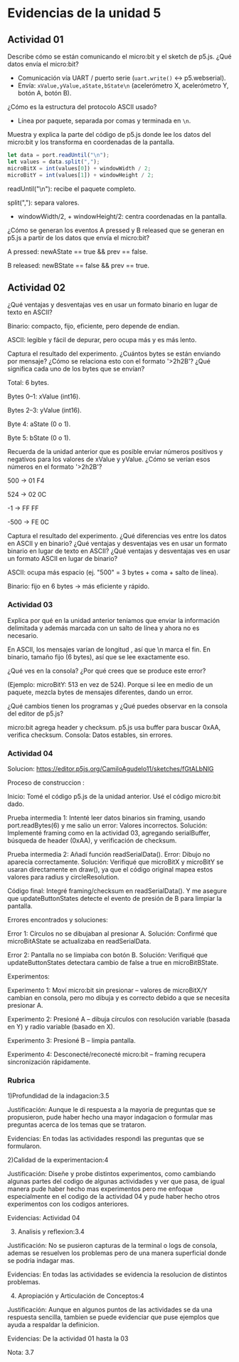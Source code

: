 
# Evidencias de la unidad 5


## Actividad 01

Describe cómo se están comunicando el micro:bit y el sketch de p5.js. ¿Qué datos envía el micro:bit?

- Comunicación vía UART / puerto serie (`uart.write()` ↔ p5.webserial).  
- Envía: `xValue,yValue,aState,bState\n` (acelerómetro X, acelerómetro Y, botón A, botón B).


¿Cómo es la estructura del protocolo ASCII usado?

- Línea por paquete, separada por comas y terminada en `\n`.  

Muestra y explica la parte del código de p5.js donde lee los datos del micro:bit y los transforma en coordenadas de la pantalla.

```js
let data = port.readUntil("\n");
let values = data.split(",");
microBitX = int(values[0]) + windowWidth / 2;
microBitY = int(values[1]) + windowHeight / 2;
```
readUntil("\n"): recibe el paquete completo.

split(","): separa valores.

+ windowWidth/2, + windowHeight/2: centra coordenadas en la pantalla.

¿Cómo se generan los eventos A pressed y B released que se generan en p5.js a partir de los datos que envía el micro:bit?


A pressed: newAState == true && prev == false.


B released: newBState == false && prev == true.



## Actividad 02

¿Qué ventajas y desventajas ves en usar un formato binario en lugar de texto en ASCII?

Binario: compacto, fijo, eficiente, pero depende de endian.


ASCII: legible y fácil de depurar, pero ocupa más y es más lento.

Captura el resultado del experimento. ¿Cuántos bytes se están enviando por mensaje? ¿Cómo se relaciona esto con el formato '>2h2B'? ¿Qué significa cada uno de los bytes que se envían?

Total: 6 bytes.

Bytes 0–1: xValue (int16).

Bytes 2–3: yValue (int16).

Byte 4: aState (0 o 1).

Byte 5: bState (0 o 1).

Recuerda de la unidad anterior que es posible enviar números positivos y negativos para los valores de xValue y yValue. ¿Cómo se verían esos números en el formato '>2h2B'?

500 → 01 F4

524 → 02 0C

-1 → FF FF

-500 → FE 0C

Captura el resultado del experimento. ¿Qué diferencias ves entre los datos en ASCII y en binario? ¿Qué ventajas y desventajas ves en usar un formato binario en lugar de texto en ASCII? ¿Qué ventajas y desventajas ves en usar un formato ASCII en lugar de binario?

ASCII: ocupa más espacio (ej. "500" = 3 bytes + coma + salto de línea).

Binario: fijo en 6 bytes → más eficiente y rápido.

### Actividad 03

Explica por qué en la unidad anterior teníamos que enviar la información delimitada y además marcada con un salto de línea y ahora no es necesario.

En ASCII, los mensajes varían de longitud , así que \n marca el fin. En binario, tamaño fijo (6 bytes), así que se lee exactamente eso.

¿Qué ves en la consola? ¿Por qué crees que se produce este error?


(Ejemplo: microBitY: 513 en vez de 524). Porque si lee en medio de un paquete, mezcla bytes de mensajes diferentes, dando un error.



¿Qué cambios tienen los programas y ¿Qué puedes observar en la consola del editor de p5.js?

micro:bit agrega header y checksum. p5.js usa buffer para buscar 0xAA, verifica checksum. Consola: Datos estables, sin errores.

### Actividad 04

Solucion: https://editor.p5js.org/CamiloAgudelo11/sketches/fGtALbNlG

Proceso de construccion :

Inicio: Tomé el código p5.js de la unidad anterior. Usé el código micro:bit dado.


Prueba intermedia 1: Intenté leer datos binarios sin framing, usando port.readBytes(6) y me salio un error: Valores incorrectos. Solución: Implementé framing como en la actividad 03, agregando serialBuffer, búsqueda de header (0xAA), y verificación de checksum.


Prueba intermedia 2: Añadí función readSerialData(). Error: Dibujo no aparecía correctamente. Solución: Verifiqué que microBitX y microBitY se usaran directamente en draw(), ya que el código original mapea estos valores para radius y circleResolution.


Código final: Integré framing/checksum en readSerialData(). Y me asegure que updateButtonStates detecte el evento de presión de B para limpiar la pantalla. 

Errores encontrados y soluciones:

Error 1: Círculos no se dibujaban al presionar A. Solución: Confirmé que microBitAState se actualizaba en readSerialData. 


Error 2: Pantalla no se limpiaba con botón B. Solución: Verifiqué que updateButtonStates detectara cambio de false a true en microBitBState. 



Experimentos:

Experimento 1: Moví micro:bit sin presionar – valores de microBitX/Y cambian en consola, pero mo dibuja y es correcto debido a que se necesita presionar A.


Experimento 2: Presioné A – dibuja círculos con resolución variable (basada en Y) y radio variable (basado en X). 


Experimento 3: Presioné B – limpia pantalla. 


Experimento 4: Desconecté/reconecté micro:bit – framing recupera sincronización rápidamente.

 

### Rubrica

1)Profundidad de la indagacion:3.5

Justificación: Aunque le di respuesta a la mayoria de preguntas que se propusieron, pude haber hecho una mayor indagacion o formular mas preguntas acerca de los temas que se trataron.


Evidencias: En todas las actividades respondi las preguntas que se formularon.

2)Calidad de la experimentacion:4

Justificación: Diseñe y probe distintos experimentos, como cambiando algunas partes del codigo de algunas actividades y ver que pasa, de igual manera pude haber hecho mas experimentos pero me enfoque especialmente en el codigo de la actividad 04 y pude haber hecho otros experimentos con los codigos anteriores.


Evidencias: Actividad 04

3) Analisis y reflexion:3.4

Justificación: No se pusieron capturas de la terminal o logs de consola, ademas se resuelven los problemas pero de una manera superficial donde se podria indagar mas.


Evidencias: En todas las actividades se evidencia la resolucion de distintos problemas.


4) Apropiación y Articulación de Conceptos:4

Justificación:  Aunque en algunos puntos de las actividades se da una respuesta sencilla, tambien se puede evidenciar que puse ejemplos que ayuda a respaldar la definicion.

Evidencias: De la actividad 01 hasta la 03


Nota: 3.7


